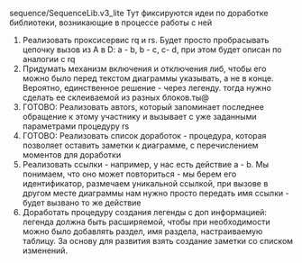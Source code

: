 sequence/SequenceLib.v3_lite
Тут фиксируются идеи по доработке библиотеки, возникающие в процессе работы с ней
1. Реализовать проксисервис rq и rs. Будет просто пробрасывать цепочку вызов из А в D: a - b, b - c, c- d, при этом будет описан по аналогии с rq
2. Придумать механизм включения и отключения либ, чтобы его можно было перед текстом диаграммы указывать, а не в конце. Вероятно, единственное решение - через легенду. тогда нужно сделать ее склеиваемой из разных блоков.ты@ 
3. ГОТОВО: Реализовать автоrs, который запоминает последнее обращение к этому участнику и вызывает с уже заданными параметрами процедуру rs
4. ГОТОВО: Реализовать список доработок - процедура, которая позволяет оставить заметки к диаграмме, с перечислением моментов для доработки
5. Реализовать ссылки - например, у нас есть действие a - b. Мы понимаем, что оно может повториться - мы берем его идентификатор, размечаем уникальной ссылкой, при вызове в другом месте диаграммы нам нужно просто передать имя ссылки - будет вызвано то же действие
6. Доработать процедуру создания легенды с доп информацией: легенда должна быть расширяемой, чтобы при необходимости можно было добавлять раздел, имя раздела, настраиваемую таблицу. За основу для развития взять создание заметки со списком изменений.